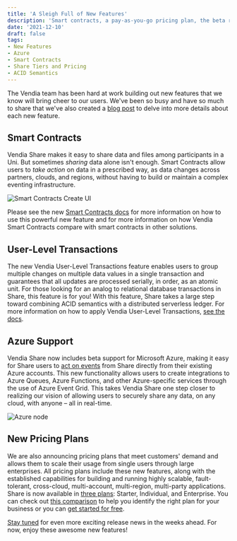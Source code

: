 ```yaml
---
title: 'A Sleigh Full of New Features'
description: 'Smart contracts, a pay-as-you-go pricing plan, the beta release of Azure support, and more!'
date: '2021-12-10'
draft: false
tags:
- New Features
- Azure
- Smart Contracts
- Share Tiers and Pricing
- ACID Semantics
---
```


The Vendia team has been hard at work building out new features that we know will bring cheer to our users.  We've been so busy and have so much to share that we've also created a [blog post](https://www.vendia.com/blog/announcing-new-features) to delve into more details about each new feature.

## Smart Contracts

Vendia Share makes it easy to share data and files among participants in a Uni.  But sometimes _sharing_ data alone isn't enough.  Smart Contracts allow users to _take action_ on data in a prescribed way, as data changes across partners, clouds, and regions, without having to build or maintain a complex eventing infrastructure.

![Smart Contracts Create UI](https://d24nhiikxn5jns.cloudfront.net/optimized/user-images.githubusercontent.com..85650276145461871-909e6e32-49d3-4427-a068-dbdfe58b9995.png)

Please see the new [Smart Contracts docs](https://www.vendia.com/docs/share/smart-contracts) for more information on how to use this powerful new feature and for more information on how Vendia Smart Contracts compare with smart contracts in other solutions.

## User-Level Transactions

The new Vendia User-Level Transactions feature enables users to group multiple changes on multiple data values in a single transaction and guarantees that all updates are processed serially, in order, as an atomic unit. For those looking for an analog to relational database transactions in Share, this feature is for you!  With this feature, Share takes a large step toward combining ACID semantics with a distributed serverless ledger.  For more information on how to apply Vendia User-Level Transactions, [see the docs](https://www.vendia.com/docs/share/vendia-transaction).

## Azure Support

Vendia Share now includes beta support for Microsoft Azure, making it easy for Share users to [act on events](https://www.vendia.com/docs/share/integrations#getting-started-with-azure-notifications) from Share directly from their existing Azure accounts.  This new functionality allows users to create integrations to Azure Queues, Azure Functions, and other Azure-specific services through the use of Azure Event Grid.  This takes Vendia Share one step closer to realizing our vision of allowing users to securely share any data, on any cloud, with anyone – all in real-time.

![Azure node](https://d24nhiikxn5jns.cloudfront.net/optimized/user-images.githubusercontent.com..532272145319340-baa2ac5f-41c8-4d69-93fd-765ec7b69cb6.png)

## New Pricing Plans

We are also announcing pricing plans that meet customers' demand and allows them to scale their usage from single users through large enterprises. All pricing plans include these new features, along with the established capabilities for building and running highly scalable, fault-tolerant, cross-cloud, multi-account, multi-region, multi-party applications. Share is now available in [three plans](https://www.vendia.com/pricing): Starter, Individual, and Enterprise.  You can check out [this comparison](https://www.vendia.com/pricing#comparePlans) to help you identify the right plan for your business or you can [get started for free](https://share.vendia.net/).

[Stay tuned](https://www.vendia.com/releases) for even more exciting release news in the weeks ahead.  For now, enjoy these awesome new features!